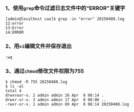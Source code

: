 ### 1、使用`grep`命令过滤日志文件中的“ERROR”关键字
```
[admin@localhost cao]$ grep -in "error" 20250408.log 
12:error
13:Error
14:ERROR
```
### 2、用`vi`编辑文件并保存退出
```
:wq
```

### 3、通过`chmod`修改文件权限为755
```
$ chmod -R 755 20250408.log 
$ ls -al
total 4
drwxrwxr-x. 2 admin admin 26 Apr  8 08:14 .
drwxr-xr-x. 3 admin admin 17 Apr  8 08:06 ..
-rwxr-xr-x. 1 admin admin 69 Apr  8 08:14 20250408.log
```
